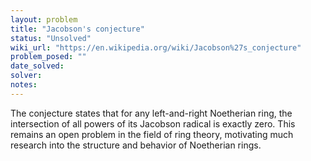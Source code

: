 ```yaml
---
layout: problem
title: "Jacobson's conjecture"
status: "Unsolved"
wiki_url: "https://en.wikipedia.org/wiki/Jacobson%27s_conjecture"
problem_posed: ""
date_solved:
solver:
notes:
---
```

The conjecture states that for any left-and-right Noetherian ring, the intersection of all powers of its Jacobson radical is exactly zero. This remains an open problem in the field of ring theory, motivating much research into the structure and behavior of Noetherian rings.
